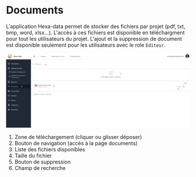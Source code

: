 # Documents

L'application Hexa-data permet de stocker des fichiers par projet (pdf, txt, bmp, word, xlsx...).
L'accès à ces fichiers est disponible en téléchargment pour tout les utilisateurs du projet. L'ajout et la suppression de document est disponible seulement pour les utilisateurs avec le role ```Editeur```.


![Documents](./_medias/Documents.png)

1. Zone de téléchargement (cliquer ou glisser déposer)
2. Bouton de navigation (accès à la page documents)
3. Liste des fichiers disponibles
4. Taille du fichier
5. Bouton de suppression
6. Champ de recherche